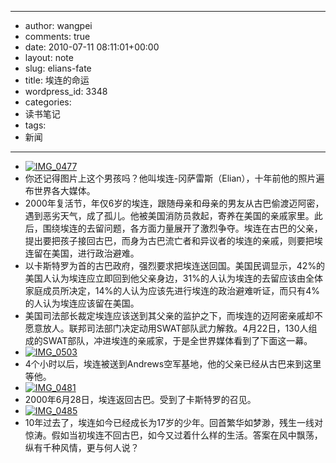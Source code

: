 - --
- author: wangpei
- comments: true
- date: 2010-07-11 08:11:01+00:00
- layout: note
- slug: elians-fate
- title: 埃连的命运
- wordpress_id: 3348
- categories:
- 读书笔记
- tags:
- 新闻
- --
- [![IMG_0477](http://farm5.static.flickr.com/4082/4753675477_8d32eba24e.jpg)](http://www.flickr.com/photos/lookoo/4753675477/)
- 你还记得图片上这个男孩吗？他叫埃连-冈萨雷斯（Elian），十年前他的照片遍布世界各大媒体。
- 2000年复活节，年仅6岁的埃连，跟随母亲和母亲的男友从古巴偷渡迈阿密，遇到恶劣天气，成了孤儿。他被美国消防员救起，寄养在美国的亲戚家里。此后，围绕埃连的去留问题，各方面力量展开了激烈争夺。埃连在古巴的父亲，提出要把孩子接回古巴，而身为古巴流亡者和异议者的埃连的亲戚，则要把埃连留在美国，进行政治避难。
- 以卡斯特罗为首的古巴政府，强烈要求把埃连送回国。美国民调显示，42%的美国人认为埃连应立即回到他父亲身边，31%的人认为埃连的去留应该由全体家庭成员所决定，14%的人认为应该先进行埃连的政治避难听证，而只有4%的人认为埃连应该留在美国。
- 美国司法部长裁定埃连应该送到其父亲的监护之下，而埃连的迈阿密亲戚却不愿意放人。联邦司法部门决定动用SWAT部队武力解救。4月22日，130人组成的SWAT部队，冲进埃连的亲戚家，于是全世界媒体看到了下面这一幕。
- [![IMG_0503](http://farm5.static.flickr.com/4093/4753810441_054c833c45.jpg)](http://www.flickr.com/photos/lookoo/4753810441/)
- 4个小时以后，埃连被送到Andrews空军基地，他的父亲已经从古巴来到这里等他。
- [![IMG_0481](http://farm5.static.flickr.com/4134/4753676237_dcc2f40f10.jpg)](http://www.flickr.com/photos/lookoo/4753676237/)
- 2000年6月28日，埃连返回古巴。受到了卡斯特罗的召见。
- [![IMG_0485](http://farm5.static.flickr.com/4097/4753677833_d36c2a9152.jpg)](http://www.flickr.com/photos/lookoo/4753677833/)
- 10年过去了，埃连如今已经成长为17岁的少年。回首繁华如梦渺，残生一线对惊涛。假如当初埃连不回古巴，如今又过着什么样的生活。答案在风中飘荡，纵有千种风情，更与何人说？
